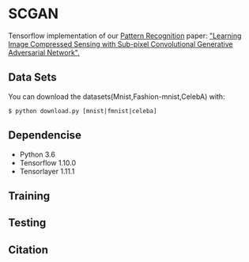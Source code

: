 # SCGAN
Tensorflow implementation of our [Pattern Recognition](https://www.sciencedirect.com/journal/pattern-recognition) paper: ["Learning Image Compressed Sensing with Sub-pixel Convolutional Generative Adversarial Network".](https://www.sciencedirect.com/science/article/pii/S003132031930353X)
## Data Sets
You can download the datasets(Mnist,Fashion-mnist,CelebA) with:
```
$ python download.py [mnist|fmnist|celeba]
```
## Dependencise
* Python 3.6
* Tensorflow 1.10.0
* Tensorlayer 1.11.1
## Training
## Testing
## Citation

